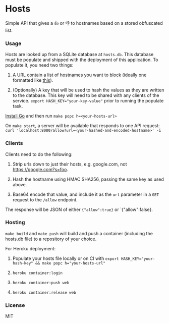 # Hosts

Simple API that gives a 👍 or 👎 to hostnames based on a stored obfuscated list.

### Usage

Hosts are looked up from a SQLite database at `hosts.db`. This database must be
populate and shipped with the deployment of this application. To populate it,
you need two things:

1) A URL contain a list of hostnames you want to block (ideally one formatted like [this](https://raw.githubusercontent.com/StevenBlack/hosts/master/alternates/fakenews/hosts)).

2) (Optionally) A key that will be used to hash the values as they are written
to the database. This key will need to be shared with any clients of the
service. `export HASH_KEY="your-key-value"` prior to running the populate task.

[Install Go](https://golang.org/doc/install) and then run `make popc
h=<your-hosts-url>`

On `make start`, a server will be available that responds to one API request:
`curl 'localhost:8080/allow?url=<your-hashed-and-encoded-hostname>' -i`

### Clients

Clients need to do the following:

1) Strip urls down to just their hosts, e.g. google.com, not
https://google.com?s=foo.

2) Hash the hostname using HMAC SHA256, passing the same key as used above.

3) Base64 encode that value, and include it as the `url` parameter in a `GET`
request to the `/allow` endpoint.

The response will be JSON of either `{"allow":true}` or `{"allow":false}.

### Hosting

`make build` and `make push` will build and push a container (including the
hosts.db file) to a repository of your choice.

For Heroku deployment:

1) Populate your hosts file locally or on CI with `export HASH_KEY="your-hash-key" && make popc h="your-hosts-url"`

2) `heroku container:login`

3) `heroku container:push web`

4) `heroku container:release web`


### License

MIT
